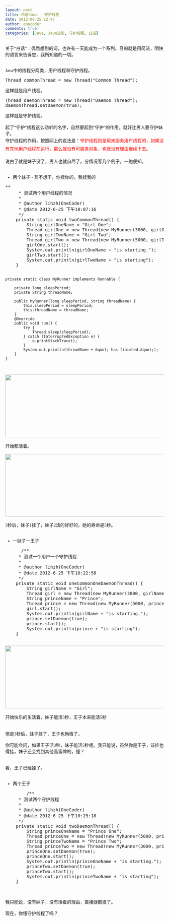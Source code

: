 ```yaml
---
layout: post
title: 白话Java - 守护线程
date: 2012-06-25 22:47
author: onecoder
comments: true
categories: [Java, Java进阶, 守护线程, 白话]
---
```

<span style="font-family: Tahoma; font-size: 14px; text-align: -webkit-auto; ">关于&ldquo;白话&rdquo;：偶然想到的词，也许有一天能成为一个系列。目的就是用简洁，明快的语言来告诉您，我所知道的一切。</span>
<div style="font-family: Tahoma; font-size: 14px; text-align: -webkit-auto; ">
	&nbsp;</div>
<div style="font-family: Tahoma; font-size: 14px; text-align: -webkit-auto; ">
	Java中的线程分两类，用户线程和守护线程。</div>
<pre class="brush:java;first-line:1;pad-line-numbers:true;highlight:null;collapse:false;">
Thread commonThread = new Thread(&quot;Common Thread&quot;);
</pre>
<span style="font-family: Tahoma; font-size: 14px; text-align: -webkit-auto; ">这样就是用户线程。</span><br />
<pre class="brush:java;first-line:1;pad-line-numbers:true;highlight:null;collapse:false;">
Thread daemonThread = new Thread(&quot;Daemon Thread&quot;);
daemonThread.setDaemon(true);
</pre>
<div class="Code">
	<span style="font-family: Tahoma; font-size: 14px; text-align: -webkit-auto; ">这样就是守护线程。</span><br />
	<br />
	<span style="font-family: Tahoma; font-size: 14px; text-align: -webkit-auto; ">起了&ldquo;守护&rdquo;线程这么动听的名字，自然要起到&ldquo;守护&rdquo;的作用。就好比男人要守护妹子。</span>
	<div style="font-family: Tahoma; font-size: 14px; text-align: -webkit-auto; ">
		守护线程的作用，按照网上的说法是：<span style="font-family: Arial; line-height: 26px; text-indent: 28px; "><font color="#ff0000">守护线程则是用来服务用户线程的，如果没有其他用户线程在运行，那么就没有可服务对象，也就没有理由继续下去。</font></span></div>
	<div style="font-family: Tahoma; font-size: 14px; text-align: -webkit-auto; ">
		<div>
			&nbsp;</div>
		<div>
			说白了就是妹子没了，男人也就自尽了。分情况写几个例子，一跑便知。<br />
			&nbsp;</div>
		<ul>
			<li>
				<span style="text-align: -webkit-auto; ">两个妹子 - 互不想干，你挂你的，我挂我的</span></li>
		</ul>
		<pre class="brush:java;first-line:1;pad-line-numbers:true;highlight:null;collapse:false;">
**
	 * 测试两个用户线程的情况
	 * 
	 * @author lihzh(OneCoder)
	 * @date 2012-6-25 下午10:07:16
	 */
	private static void twoCommonThread() {
		String girlOneName = &quot;Girl One&quot;;
		Thread girlOne = new Thread(new MyRunner(3000, girlOneName), girlOneName);
		String girlTwoName = &quot;Girl Two&quot;;
		Thread girlTwo = new Thread(new MyRunner(5000, girlTwoName), girlTwoName);
		girlOne.start();
		System.out.println(girlOneName + &quot;is starting.&quot;);
		girlTwo.start();
		System.out.println(girlTwoName + &quot;is starting&quot;);
	}

	private static class MyRunner implements Runnable {
		
		private long sleepPeriod;
		private String threadName;
		
		public MyRunner(long sleepPeriod, String threadName) {
			this.sleepPeriod = sleepPeriod;
			this.threadName = threadName;
		}
		@Override
		public void run() {
			try {
				Thread.sleep(sleepPeriod);
			} catch (InterruptedException e) {
				e.printStackTrace();
			}
			System.out.println(threadName + &quot; has finished.&quot;);
		}
	}
</pre>
	</div>
</div>
<img alt="" src="http://www.coderli.com/wp-content/uploads/2012/06/two-girls-live.png" style="width: 633px; height: 199px; " /><br />
<br />
<div style="font-family: Tahoma; font-size: 14px; text-align: -webkit-auto; ">
	开始都活着。<br />
	<br />
	<img alt="" src="http://www.coderli.com/wp-content/uploads/2012/06/two-girls-one-dead.png" style="width: 633px; height: 199px; " /><br />
	<br />
	<div style="text-align: -webkit-auto; ">
		3秒后，妹子1挂了，妹子2活的好好的，她的寿命是5秒。<br />
		&nbsp;</div>
	<ul>
		<li style="text-align: -webkit-auto; ">
			<span style="text-align: -webkit-auto; ">一妹子一王子</span></li>
	</ul>
	<div style="text-align: -webkit-auto; ">
		<pre class="brush:java;first-line:1;pad-line-numbers:true;highlight:null;collapse:false;">
      /**
	 * 测试一个用户一个守护线程
	 * 
	 * @author lihzh(OneCoder)
	 * @date 2012-6-25 下午10:22:58
	 */
	private static void oneCommonOneDaemonThread() {
		String girlName = &quot;Girl&quot;;
		Thread girl = new Thread(new MyRunner(3000, girlName), girlName);
		String princeName = &quot;Prince&quot;;
		Thread prince = new Thread(new MyRunner(5000, princeName), princeName);
		girl.start();
		System.out.println(girlName + &quot;is starting.&quot;);
		prince.setDaemon(true);
		prince.start();
		System.out.println(prince + &quot;is starting&quot;);
	}

</pre>
	</div>
</div>
<img alt="" src="http://www.coderli.com/wp-content/uploads/2012/06/one-girl-one-prince-live.png" style="width: 633px; height: 199px; " /><br />
<br />
<span style="font-family: Tahoma; font-size: 14px; text-align: -webkit-auto; ">开始快乐的生活着，妹子能活3秒，王子本来能活5秒<br />
<br />
<img alt="" src="http://www.coderli.com/wp-content/uploads/2012/06/one-girl-one-prince-one-dead.png" /></span><br />
<br />
<div style="font-family: Tahoma; font-size: 14px; text-align: -webkit-auto; ">
	但是3秒后，妹子挂了，王子也殉情了。</div>
<div style="font-family: Tahoma; font-size: 14px; text-align: -webkit-auto; ">
	&nbsp;</div>
<div style="font-family: Tahoma; font-size: 14px; text-align: -webkit-auto; ">
	你可能会问，如果王子活3秒，妹子能活5秒呢。我只能说，虽然你是王子，该挂也得挂，妹子还会找到其他高富帅的，懂？<br />
	<br />
	<img alt="" src="http://www.coderli.com/wp-content/uploads/2012/06/prince-dead.png" /><br />
	<br />
	<span style="text-align: -webkit-auto; ">看，王子已经挂了。</span><br />
	&nbsp;</div>
<ul>
	<li style="font-family: Tahoma; font-size: 14px; text-align: -webkit-auto; ">
		<span style="text-align: -webkit-auto; ">两个王子</span></li>
</ul>
<div style="font-family: Tahoma; font-size: 14px; text-align: -webkit-auto; ">
	<pre class="brush:java;first-line:1;pad-line-numbers:true;highlight:null;collapse:false;">
        /**
	 * 测试两个守护线程
	 * 
	 * @author lihzh(OneCoder)
	 * @date 2012-6-25 下午10:29:18
	 */
	private static void twoDaemonThread() {
		String princeOneName = &quot;Prince One&quot;;
		Thread princeOne = new Thread(new MyRunner(5000, princeOneName), princeOneName);
		String princeTwoName = &quot;Prince Two&quot;;
		Thread princeTwo = new Thread(new MyRunner(3000, princeTwoName), princeTwoName);
		princeOne.setDaemon(true);
		princeOne.start();
		System.out.println(princeOneName + &quot;is starting.&quot;);
		princeTwo.setDaemon(true);
		princeTwo.start();
		System.out.println(princeTwoName + &quot;is starting&quot;);
	}

</pre>
</div>
<div style="font-family: Tahoma; font-size: 14px; text-align: -webkit-auto; ">
	<img alt="" src="http://www.coderli.com/wp-content/uploads/2012/06/two-prince.png" /><br />
	<br />
	<div style="text-align: -webkit-auto; ">
		我只能说，没有妹子，没有活着的理由，直接就都挂了。</div>
	<div style="text-align: -webkit-auto; ">
		&nbsp;</div>
	<div style="text-align: -webkit-auto; ">
		现在，你懂守护线程了吗？</div>
</div>

